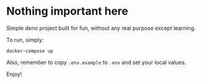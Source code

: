 # Nothing important here
Simple deno project built for fun, without any real purpose except learning.

To run, simply:
```angular2html
docker-compose up
```

Also, remember to copy `.env.example` to `.env` and set your local values.

Enjoy!
